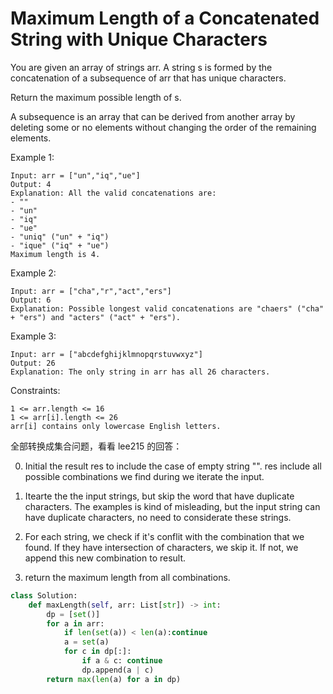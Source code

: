 # Maximum Length of a Concatenated String with Unique Characters

You are given an array of strings arr. A string s is formed by the concatenation of a subsequence of arr that has unique characters.

Return the maximum possible length of s.

A subsequence is an array that can be derived from another array by deleting some or no elements without changing the order of the remaining elements.

Example 1:

```
Input: arr = ["un","iq","ue"]
Output: 4
Explanation: All the valid concatenations are:
- ""
- "un"
- "iq"
- "ue"
- "uniq" ("un" + "iq")
- "ique" ("iq" + "ue")
Maximum length is 4.
```

Example 2:

```
Input: arr = ["cha","r","act","ers"]
Output: 6
Explanation: Possible longest valid concatenations are "chaers" ("cha" + "ers") and "acters" ("act" + "ers").
```

Example 3:

```
Input: arr = ["abcdefghijklmnopqrstuvwxyz"]
Output: 26
Explanation: The only string in arr has all 26 characters.
```

Constraints:

```
1 <= arr.length <= 16
1 <= arr[i].length <= 26
arr[i] contains only lowercase English letters.
```

全部转换成集合问题，看看 lee215 的回答：

0. Initial the result res to include the case of empty string "".
   res include all possible combinations we find during we iterate the input.

1. Itearte the the input strings,
   but skip the word that have duplicate characters.
   The examples is kind of misleading,
   but the input string can have duplicate characters,
   no need to considerate these strings.

2. For each string,
   we check if it's conflit with the combination that we found.
   If they have intersection of characters, we skip it.
   If not, we append this new combination to result.

3. return the maximum length from all combinations.

```python
class Solution:
    def maxLength(self, arr: List[str]) -> int:
        dp = [set()]
        for a in arr:
            if len(set(a)) < len(a):continue
            a = set(a)
            for c in dp[:]:
                if a & c: continue
                dp.append(a | c)
        return max(len(a) for a in dp)

```
